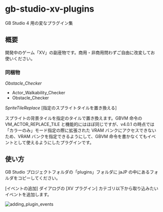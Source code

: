 # gb-studio-xv-plugins
GB Studio 4 用の変なプラグイン集

## 概要
開発中のゲーム「XV」の副産物です。商用・非商用問わずご自由に改変してお使いください。

### 同梱物

*Obstacle_Checker*

- Actor_Walkability_Checker
- Obstacle_Checker

*SpriteTileReplace*
[指定のスプライトタイルを置き換える]

スプライトの背景タイルを指定のタイルで置き換えます。GBVM 命令の VM_ACTOR_REPLACE_TILE と機能的にはほぼ同じですが、v4.0.1 の時点では「カラーのみ」モード指定の際に拡張された VRAM バンクにアクセスできないため、VRAM バンクを指定できるようにして、GBVM 命令を書かなくてもイベントとして使えるようにしたプラグインです。

## 使い方

GB Studio プロジェクトフォルダの「plugins」フォルダに jaJP の中にあるフォルダをコピーしてください。

[イベントの追加] ダイアログの [XV プラグイン] カテゴリ以下から取り込みたいイベントを追加します。


![adding_plugin_events](https://github.com/user-attachments/assets/efd9f8f9-25b7-4d8b-b14e-651dd1d53da4)
